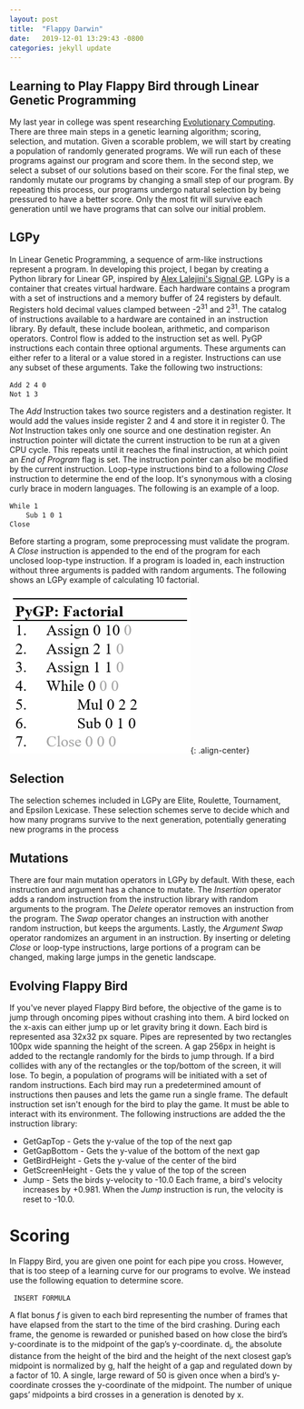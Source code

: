 ```yaml
---
layout: post
title:  "Flappy Darwin"
date:   2019-12-01 13:29:43 -0800
categories: jekyll update
---
```

## Learning to Play Flappy Bird through Linear Genetic Programming

My last year in college was spent researching [Evolutionary Computing](https://en.wikipedia.org/wiki/Evolutionary_computation/). There are three main steps in a genetic learning algorithm; scoring, selection, and mutation. Given a scorable problem, we will start by creating a population of randomly generated programs. We will run each of these programs against our program and score them. In the second step, we select a subset of our solutions based on their score. For the final step, we randomly mutate our programs by changing a small step of our program. By repeating this process, our programs undergo natural selection by being pressured to have a better score. Only the most fit will survive each generation until we have programs that can solve our initial problem.

## LGPy

In Linear Genetic Programming, a sequence of arm-like instructions represent a program. In developing this project, I began by creating a Python library for Linear GP, inspired by [Alex Lalejini's Signal GP](https://arxiv.org/pdf/1804.05445.pdf). LGPy is a container that creates virtual hardware. Each hardware contains a program with a set of instructions and a memory buffer of 24 registers by default. Registers hold decimal values clamped between -2<sup>31</sup> and 2<sup>31</sup>. The catalog of instructions available to a hardware are contained in an instruction library. By default, these include boolean, arithmetic, and comparison operators. Control flow is added to the instruction set as well. PyGP instructions each contain three optional arguments. These arguments can either refer to a literal or a value stored in a register. Instructions can use any subset of these arguments. Take the following two instructions:
```
Add 2 4 0
Not 1 3
```
The *Add* Instruction takes two source registers and a destination register. It would add the values inside register 2 and 4 and store it in register 0. The *Not* Instruction takes only one source and one destination register. 
An instruction pointer will dictate the current instruction to be run at a given CPU cycle. This repeats until it reaches the final instruction, at which point an *End of Program* flag is set. The instruction pointer can also be modified by the current instruction. Loop-type instructions bind to a following *Close* instruction to determine the end of the loop. It's synonymous with a closing curly brace in modern languages. The following is an example of a loop.
```
While 1
    Sub 1 0 1
Close
```
Before starting a program, some preprocessing must validate the program. A *Close* instruction is appended to the end of the program for each unclosed loop-type instruction. If a program is loaded in, each instruction without three arguments is padded with random arguments. The following shows an LGPy example of calculating 10 factorial.

![Sample LGPy Factorial](/assets/FlappyDarwin/sample_factorial.png){: .align-center}

## Selection
The selection schemes included in LGPy are Elite, Roulette, Tournament, and Epsilon Lexicase. These selection schemes serve to decide which and how many programs survive to the next generation, potentially generating new programs in the process

## Mutations
There are four main mutation operators in LGPy by default. With these, each instruction and argument has a chance to mutate. The *Insertion* operator adds a random instruction from the instruction library with random arguments to the program. The *Delete* operator removes an instruction from the program. The *Swap* operator changes an instruction with another random instruction, but keeps the arguments. Lastly, the *Argument Swap* operator randomizes an argument in an instruction. By inserting or deleting *Close* or loop-type instructions, large portions of a program can be changed, making large jumps in the genetic landscape.

## Evolving Flappy Bird
If you've never played Flappy Bird before, the objective of the game is to jump through oncoming pipes without crashing into them. A bird locked on the x-axis can either jump up or let gravity bring it down.
Each bird is represented asa 32x32 px square. Pipes are represented by two rectangles 100px wide spanning the height of the screen. A gap 256px in height is added to the rectangle randomly for the birds to jump through. If a bird collides with any of the rectangles or the top/bottom of the screen, it will lose.
To begin, a population of programs will be initiated with a set of random instructions. Each bird may run a predetermined amount of instructions then pauses and lets the game run a single frame. The default instruction set isn't enough for the bird to play the game. It must be able to interact with its environment. The following instructions are added the the instruction library:
* GetGapTop - Gets the y-value of the top of the next gap
* GetGapBottom - Gets the y-value of the bottom of the next gap
* GetBirdHeight - Gets the y-value of the center of the bird
* GetScreenHeight - Gets the y value of the top of the screen
* Jump - Sets the birds y-velocity to -10.0
Each frame, a bird's velocity increases by +0.981. When the *Jump* instruction is run, the velocity is reset to -10.0.

# Scoring
In Flappy Bird, you are given one point for each pipe you cross. However, that is too steep of a learning curve for our programs to evolve. We instead use the following equation to determine score.
```
 INSERT FORMULA
```
A flat bonus *f* is given to each bird representing the number of frames that have elapsed from the start to the time of the bird crashing. During each frame, the genome is rewarded or punished based on how close the bird’s y-coordinate is to the midpoint of the gap’s y-coordinate. d<sub>i</sub>, the absolute distance from the height of the bird and the height of the next closest gap’s midpoint is normalized by g, half the height of a gap and regulated down by a factor of 10. A single, large reward of 50 is given once when a bird’s y-coordinate crosses the y-coordinate of the midpoint. The number of unique gaps’ midpoints a bird crosses in a generation is denoted by x.
